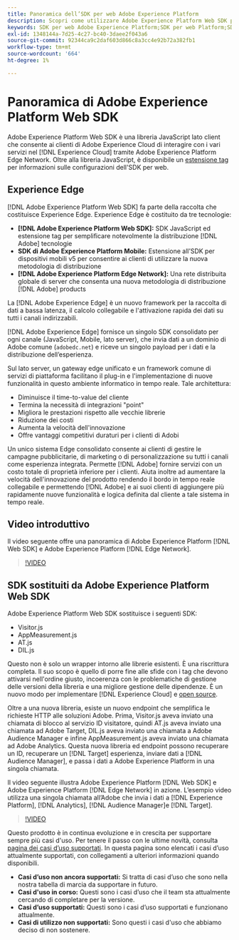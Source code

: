 ```yaml
---
title: Panoramica dell’SDK per web Adobe Experience Platform
description: Scopri come utilizzare Adobe Experience Platform Web SDK per integrare le funzionalità di Platform nel sito web.
keywords: SDK per web Adobe Experience Platform;SDK per web Platform;SDK per web;edge;Visitor.js;AppMeasurement.js;AT.js;DIL.js;sdk web;SDK;SDK per web;Launch;launch
exl-id: 1348144a-7d25-4c27-bc40-3daee2f043a6
source-git-commit: 92344ca9c2daf603d866c8a3cc4e92b72a382fb1
workflow-type: tm+mt
source-wordcount: '664'
ht-degree: 1%

---
```


# Panoramica di Adobe Experience Platform Web SDK

Adobe Experience Platform Web SDK è una libreria JavaScript lato client che consente ai clienti di Adobe Experience Cloud di interagire con i vari servizi nel [!DNL Experience Cloud] tramite Adobe Experience Platform Edge Network. Oltre alla libreria JavaScript, è disponibile un [estensione tag](./extension/web-sdk-extension-configuration.md) per informazioni sulle configurazioni dell&#39;SDK per web.

## Experience Edge

[!DNL Adobe Experience Platform Web SDK] fa parte della raccolta che costituisce Experience Edge. Experience Edge è costituito da tre tecnologie:

* **[!DNL Adobe Experience Platform Web SDK]:** SDK JavaScript ed estensione tag per semplificare notevolmente la distribuzione [!DNL Adobe] tecnologie
* **SDK di Adobe Experience Platform Mobile:** Estensione all’SDK per dispositivi mobili v5 per consentire ai clienti di utilizzare la nuova metodologia di distribuzione
* **[!DNL Adobe Experience Platform Edge Network]:** Una rete distribuita globale di server che consenta una nuova metodologia di distribuzione [!DNL Adobe] products

La [!DNL Adobe Experience Edge] è un nuovo framework per la raccolta di dati a bassa latenza, il calcolo collegabile e l&#39;attivazione rapida dei dati su tutti i canali indirizzabili.

[!DNL Adobe Experience Edge] fornisce un singolo SDK consolidato per ogni canale (JavaScript, Mobile, lato server), che invia dati a un dominio di Adobe comune (`adobedc.net`) e riceve un singolo payload per i dati e la distribuzione dell’esperienza.

Sul lato server, un gateway edge unificato e un framework comune di servizi di piattaforma facilitano il plug-in e l&#39;implementazione di nuove funzionalità in questo ambiente informatico in tempo reale.  Tale architettura:

* Diminuisce il time-to-value del cliente
* Termina la necessità di integrazioni &quot;point&quot;
* Migliora le prestazioni rispetto alle vecchie librerie
* Riduzione dei costi
* Aumenta la velocità dell&#39;innovazione
* Offre vantaggi competitivi duraturi per i clienti di Adobi

Un unico sistema Edge consolidato consente ai clienti di gestire le campagne pubblicitarie, di marketing o di personalizzazione su tutti i canali come esperienza integrata.  Permette [!DNL Adobe] fornire servizi con un costo totale di proprietà inferiore per i clienti.  Aiuta inoltre ad aumentare la velocità dell&#39;innovazione del prodotto rendendo il bordo in tempo reale collegabile e permettendo [!DNL Adobe] e ai suoi clienti di aggiungere più rapidamente nuove funzionalità e logica definita dal cliente a tale sistema in tempo reale.

## Video introduttivo

Il video seguente offre una panoramica di Adobe Experience Platform [!DNL Web SDK] e Adobe Experience Platform [!DNL Edge Network].

>[!VIDEO](https://video.tv.adobe.com/v/34141?quality=12&learn=on)

## SDK sostituiti da Adobe Experience Platform Web SDK

Adobe Experience Platform Web SDK sostituisce i seguenti SDK:

* Visitor.js
* AppMeasurement.js
* AT.js
* DIL.js

Questo non è solo un wrapper intorno alle librerie esistenti. È una riscrittura completa. Il suo scopo è quello di porre fine alle sfide con i tag che devono attivarsi nell&#39;ordine giusto, incoerenza con le problematiche di gestione delle versioni della libreria e una migliore gestione delle dipendenze. È un nuovo modo per implementare [!DNL Experience Cloud] e [open source](https://github.com/adobe/alloy).

Oltre a una nuova libreria, esiste un nuovo endpoint che semplifica le richieste HTTP alle soluzioni Adobe. Prima, Visitor.js aveva inviato una chiamata di blocco al servizio ID visitatore, quindi AT.js aveva inviato una chiamata ad Adobe Target, DIL.js aveva inviato una chiamata a Adobe Audience Manager e infine AppMeasurement.js aveva inviato una chiamata ad Adobe Analytics. Questa nuova libreria ed endpoint possono recuperare un ID, recuperare un [!DNL Target] esperienza, inviare dati a [!DNL Audience Manager], e passa i dati a Adobe Experience Platform in una singola chiamata.

Il video seguente illustra Adobe Experience Platform [!DNL Web SDK] e Adobe Experience Platform [!DNL Edge Network] in azione. L’esempio video utilizza una singola chiamata all’Adobe che invia i dati a [!DNL Experience Platform], [!DNL Analytics], [!DNL Audience Manager]e [!DNL Target].

>[!VIDEO](https://video.tv.adobe.com/v/34148?quality=12&learn=on)

Questo prodotto è in continua evoluzione e in crescita per supportare sempre più casi d&#39;uso. Per tenere il passo con le ultime novità, consulta [pagina dei casi d’uso supportati](https://experienceleague.adobe.com/docs/experience-platform/edge/fundamentals/supported-use-cases.html). In questa pagina sono elencati i casi d’uso attualmente supportati, con collegamenti a ulteriori informazioni quando disponibili.

* **Casi d’uso non ancora supportati:** Si tratta di casi d’uso che sono nella nostra tabella di marcia da supportare in futuro.
* **Casi d&#39;uso in corso:** Questi sono i casi d’uso che il team sta attualmente cercando di completare per la versione.
* **Casi d’uso supportati:** Questi sono i casi d’uso supportati e funzionano attualmente.
* **Casi di utilizzo non supportati:** Sono questi i casi d&#39;uso che abbiamo deciso di non sostenere.
